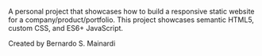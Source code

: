 A personal project that showcases how to build a responsive static website for a company/product/portfolio. This project showcases semantic HTML5, custom CSS, and ES6+ JavaScript. 

Created by Bernardo S. Mainardi
